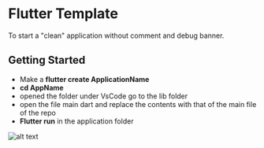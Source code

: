# Flutter Template

To start a "clean" application without comment and debug banner.

## Getting Started

- Make a **flutter create ApplicationName**
- **cd AppName**
- opened the folder under VsCode go to the lib folder
- open the file main dart and replace the contents with that of the main file of the repo
- **Flutter run** in the application folder

![alt text](https://raw.githubusercontent.com/username/projectname/branch/path/to/img.png)
